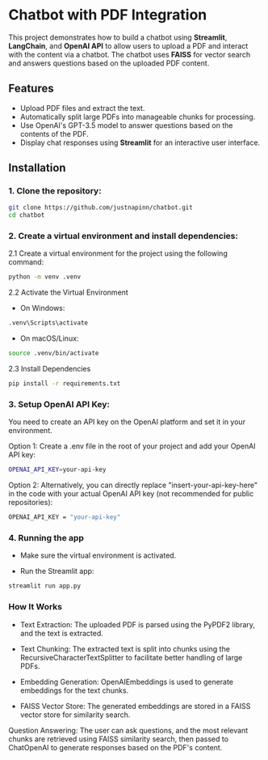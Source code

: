 # Chatbot with PDF Integration

This project demonstrates how to build a chatbot using **Streamlit**, **LangChain**, and **OpenAI API** to allow users to upload a PDF and interact with the content via a chatbot. The chatbot uses **FAISS** for vector search and answers questions based on the uploaded PDF content.

## Features
- Upload PDF files and extract the text.
- Automatically split large PDFs into manageable chunks for processing.
- Use OpenAI's GPT-3.5 model to answer questions based on the contents of the PDF.
- Display chat responses using **Streamlit** for an interactive user interface.

## Installation

### 1. Clone the repository:
```bash
git clone https://github.com/justnapinn/chatbot.git
cd chatbot
```
### 2. Create a virtual environment and install dependencies:

2.1 Create a virtual environment for the project using the following command:
```bash
python -m venv .venv
```
2.2 Activate the Virtual Environment
- On Windows:
```bash
.venv\Scripts\activate
```
- On macOS/Linux:
```bash
source .venv/bin/activate
```
2.3 Install Dependencies
```bash
pip install -r requirements.txt
```


### 3. Setup OpenAI API Key:
You need to create an API key on the OpenAI platform and set it in your environment.

Option 1: Create a .env file in the root of your project and add your OpenAI API key:
```bash
OPENAI_API_KEY=your-api-key
```

Option 2: Alternatively, you can directly replace "insert-your-api-key-here" in the code with your actual OpenAI API key (not recommended for public repositories):
```bash
OPENAI_API_KEY = "your-api-key"
```

### 4. Running the app
- Make sure the virtual environment is activated.

- Run the Streamlit app:

```bash
streamlit run app.py
```

### How It Works

- Text Extraction: The uploaded PDF is parsed using the PyPDF2 library, and the text is extracted.

- Text Chunking: The extracted text is split into chunks using the RecursiveCharacterTextSplitter to facilitate better handling of large PDFs.

- Embedding Generation: OpenAIEmbeddings is used to generate embeddings for the text chunks.

- FAISS Vector Store: The generated embeddings are stored in a FAISS vector store for similarity search.

Question Answering: The user can ask questions, and the most relevant chunks are retrieved using FAISS similarity search, then passed to ChatOpenAI to generate responses based on the PDF's content.

